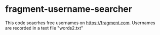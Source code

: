 # fragment-username-searcher
This code seacrhes free usernames on https://fragment.com.
Usernames are recorded in a text file "words2.txt"
